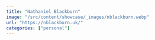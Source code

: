 ```yaml
---
title: "Nathaniel Blackburn"
image: "/src/content/showcase/_images/nblackburn.webp"
url: "https://nblackburn.uk/"
categories: ["personal"]
---
```

